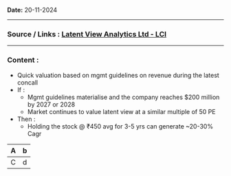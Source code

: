
**Date:** 20-11-2024

---
### Source / Links : [Latent View Analytics Ltd - LCI](../Links/Companies%20-%20Individual/Latent%20View%20Analytics%20Ltd%20-%20LCI.md)  

---
### Content : 

* Quick valuation based on mgmt guidelines on revenue during the latest concall 
* If : 
	* Mgmt guidelines materialise and the company reaches $200 million by 2027 or 2028
	* Market continues to value latent view at a similar multiple of 50 PE 
* Then : 
	* Holding the stock @ ₹450 avg for 3-5 yrs can generate ~20-30% Cagr



| A   | b   |
| --- | --- |
| C   | d   |

